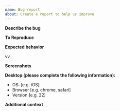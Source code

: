```yaml
---
name: Bug report
about: Create a report to help us improve
---
```


**Describe the bug**

<!--
A clear and concise description of what the bug is.
-->

**To Reproduce**

<!--
Steps to reproduce the behavior:
1. Go to '...'
2. Click on '....'
3. Scroll down to '....'
4. See error
-->

**Expected behavior**

<!--
A clear and concise description of what you expected to happen.
-->vv

**Screenshots**

<!--
If applicable, add screenshots to help explain your problem.
-->

**Desktop (please complete the following information):**

- OS: [e.g. iOS]
- Browser [e.g. chrome, safari]
- Version [e.g. 22]

**Additional context**

<!--
Add any other context about the problem here.
-->
